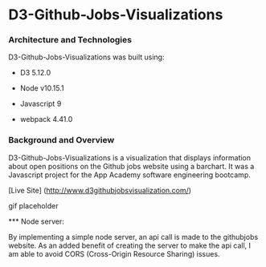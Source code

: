 # D3-Github-Jobs-Visualizations

### Architecture and Technologies

D3-Github-Jobs-Visualizations was built using:

* D3 5.12.0

* Node v10.15.1

* Javascript 9

* webpack 4.41.0

### Background and Overview

D3-Github-Jobs-Visualizations is a visualization that displays information about open positions on the Github jobs website using a barchart. It was a Javascript project for the App Academy software engineering bootcamp.

[Live Site] (http://www.d3githubjobsvisualization.com/)

gif placeholder

*** Node server:

By implementing a simple node server, an api call is made to the githubjobs website.  As an added benefit of creating the server to make the api call, I am able to avoid CORS (Cross-Origin Resource Sharing) issues.  
